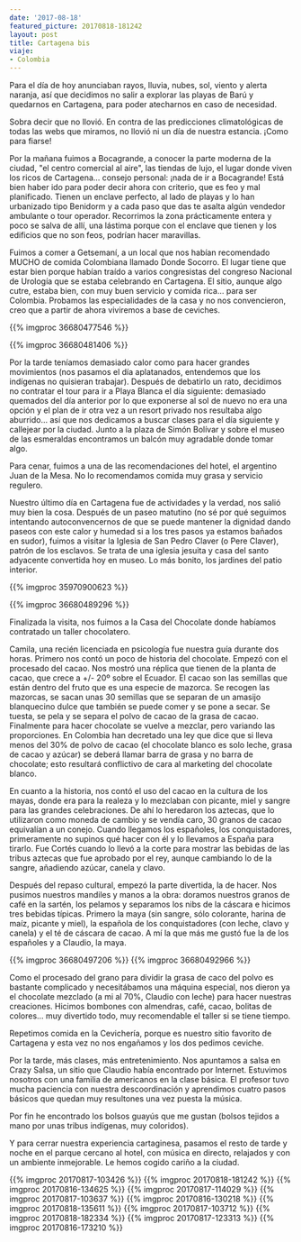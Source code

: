 ```yaml
---
date: '2017-08-18'
featured_picture: 20170818-181242
layout: post
title: Cartagena bis
viaje:
- Colombia
---
```


Para el día de hoy anunciaban rayos, lluvia, nubes, sol, viento y alerta naranja, así que decidimos no salir a explorar las playas de Barú y quedarnos en Cartagena, para poder atecharnos en caso de necesidad.

Sobra decir que no llovió. En contra de las predicciones climatológicas de todas las webs que miramos, no llovió ni un día de nuestra estancia. ¡Como para fiarse!

Por la mañana fuimos a Bocagrande, a conocer la parte moderna de la ciudad, "el centro comercial al aire", las tiendas de lujo, el lugar donde viven los ricos de Cartagena... consejo personal: ¡nada de ir a Bocagrande! Está bien haber ido para poder decir ahora con criterio, que es feo y mal planificado. Tienen un enclave perfecto, al lado de playas y lo han urbanizado tipo Benidorm y a cada paso que das te asalta algún vendedor ambulante o tour operador. Recorrimos la zona prácticamente entera y poco se salva de allí, una lástima porque con el enclave que tienen y los edificios que no son feos, podrían hacer maravillas.

Fuimos a comer a Getsemaní, a un local que nos habían recomendado MUCHO de comida Colombiana llamado Donde Socorro. El lugar tiene que estar bien porque habían traído a varios congresistas del congreso Nacional de Urología que se estaba celebrando en Cartagena. El sitio, aunque algo cutre, estaba bien, con muy buen servicio y comida rica... para ser Colombia. Probamos las especialidades de la casa y no nos convencieron, creo que a partir de ahora viviremos a base de ceviches.

{{% imgproc 36680477546 %}}

{{% imgproc 36680481406 %}}

Por la tarde teníamos demasiado calor como para hacer grandes movimientos (nos pasamos el día aplatanados, entendemos que los indígenas no quisieran trabajar). Después de debatirlo un rato, decidimos no contratar el tour para ir a Playa Blanca el día siguiente: demasiado quemados del día anterior por lo que exponerse al sol de nuevo no era una opción y el plan de ir otra vez a un resort privado nos resultaba algo aburrido... así que nos dedicamos a buscar clases para el día siguiente y callejear por la ciudad. Junto a la plaza de Simón Bolívar y sobre el museo de las esmeraldas encontramos un balcón muy agradable donde tomar algo.

Para cenar, fuimos a una de las recomendaciones del hotel, el argentino Juan de la Mesa. No lo recomendamos comida muy grasa y servicio regulero.

Nuestro último día en Cartagena fue de actividades y la verdad, nos salió muy bien la cosa. Después de un paseo matutino (no sé por qué seguimos intentando autoconvencernos de que se puede mantener la dignidad dando paseos con este calor y humedad si a los tres pasos ya estamos bañados en sudor), fuimos a visitar la Iglesia de San Pedro Claver (o Pere Claver), patrón de los esclavos. Se trata de una iglesia jesuita y casa del santo adyacente convertida hoy en museo. Lo más bonito, los jardines del patio interior.

{{% imgproc 35970900623 %}}

{{% imgproc 36680489296 %}}

Finalizada la visita, nos fuimos a la Casa del Chocolate donde habíamos contratado un taller chocolatero.

Camila, una recién licenciada en psicología fue nuestra guía durante dos horas. Primero nos contó un poco de historia del chocolate. Empezó con el procesado del cacao. Nos mostró una réplica que tienen de la planta de cacao, que crece a +/- 20º sobre el Ecuador. El cacao son las semillas que están dentro del fruto que es una especie de mazorca. Se recogen las mazorcas, se sacan unas 30 semillas que se separan de un amasijo blanquecino dulce que también se puede comer y se pone a secar. Se tuesta, se pela y se separa el polvo de cacao de la grasa de cacao. Finalmente para hacer chocolate se vuelve a mezclar, pero variando las proporciones. En Colombia han decretado una ley que dice que si lleva menos del 30% de polvo de cacao (el chocolate blanco es solo leche, grasa de cacao y azúcar) se deberá llamar barra de grasa y no barra de chocolate; esto resultará conflictivo de cara al marketing del chocolate blanco.

En cuanto a la historia, nos contó el uso del cacao en la cultura de los mayas, donde era para la realeza y lo mezclaban con picante, miel y sangre para las grandes celebraciones. De ahí lo heredaron los aztecas, que lo utilizaron como moneda de cambio y se vendía caro, 30 granos de cacao equivalían a un conejo. Cuando llegamos los españoles, los conquistadores, primeramente no supinos qué hacer con él y lo llevamos a España para tirarlo. Fue Cortés cuando lo llevó a la corte para mostrar las bebidas de las tribus aztecas que fue aprobado por el rey, aunque cambiando lo de la sangre, añadiendo azúcar, canela y clavo.

Después del repaso cultural, empezó la parte divertida, la de hacer. Nos pusimos nuestros mandiles y manos a la obra: doramos nuestros granos de café en la sartén, los pelamos y separamos los nibs de la cáscara e hicimos tres bebidas típicas. Primero la maya (sin sangre, sólo colorante, harina de maíz, picante y miel), la española de los conquistadores (con leche, clavo y canela) y el té de cáscara de cacao. A mí la que más me gustó fue la de los españoles y a Claudio, la maya.

{{% imgproc 36680497206 %}}
{{% imgproc 36680492966 %}}

Como el procesado del grano para dividir la grasa de caco del polvo es bastante complicado y necesitábamos una máquina especial, nos dieron ya el chocolate mezclado (a mi al 70%, Claudio con leche) para hacer nuestras creaciones. Hicimos bombones con almendras, café, cacao, bolitas de colores… muy divertido todo, muy recomendable el taller si se tiene tiempo.

Repetimos comida en la Cevichería, porque es nuestro sitio favorito de Cartagena y esta vez no nos engañamos y los dos pedimos ceviche.

Por la tarde, más clases, más entretenimiento. Nos apuntamos a salsa en Crazy Salsa, un sitio que Claudio había encontrado por Internet. Estuvimos nosotros con una familia de americanos en la clase básica. El profesor tuvo mucha paciencia con nuestra descoordinación y aprendimos cuatro pasos básicos que quedan muy resultones una vez puesta la música. 

Por fin he encontrado los bolsos guayús que me gustan (bolsos tejidos a mano por unas tribus indígenas, muy coloridos).

Y para cerrar nuestra experiencia cartaginesa, pasamos el resto de tarde y noche en el parque cercano al hotel, con música en directo, relajados y con un ambiente inmejorable. 
Le hemos cogido cariño a la ciudad.

{{% imgproc 20170817-103426 %}}
{{% imgproc 20170818-181242 %}}
{{% imgproc 20170816-134625 %}}
{{% imgproc 20170817-114029 %}}
{{% imgproc 20170817-103637 %}}
{{% imgproc 20170816-130218 %}}
{{% imgproc 20170818-135611 %}}
{{% imgproc 20170817-103712 %}}
{{% imgproc 20170818-182334 %}}
{{% imgproc 20170817-123313 %}}
{{% imgproc 20170816-173210 %}}